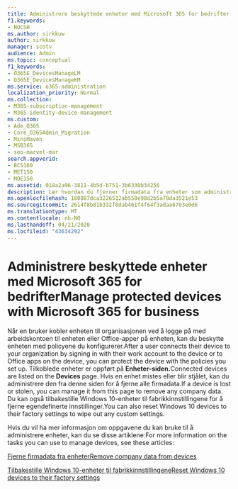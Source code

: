 ```yaml
---
title: Administrere beskyttede enheter med Microsoft 365 for bedrifter
f1.keywords:
- NOCSH
ms.author: sirkkuw
author: sirkkuw
manager: scotv
audience: Admin
ms.topic: conceptual
f1_keywords:
- O365E_DevicesManageLM
- O365E_DevicesManageKM
ms.service: o365-administration
localization_priority: Normal
ms.collection:
- M365-subscription-management
- M365-identity-device-management
ms.custom:
- Adm_O365
- Core_O365Admin_Migration
- MiniMaven
- MSB365
- seo-marvel-mar
search.appverid:
- BCS160
- MET150
- MOE150
ms.assetid: 018a2a96-3811-4b5d-b751-3b6330b34256
description: Lær hvordan du fjerner firmadata fra enheter som administreres gjennom beskyttelsespolicyer, samt tilbakestille Windows 10-enheter til fabrikkinnstillingene.
ms.openlocfilehash: 180887dca3226512ab558e98d2b5a78da3521e53
ms.sourcegitcommit: 2614f8b81b332f8dab461f4f64f3adaa6703e0d6
ms.translationtype: MT
ms.contentlocale: nb-NO
ms.lasthandoff: 04/21/2020
ms.locfileid: "43634292"
---
```

# <a name="manage-protected-devices-with-microsoft-365-for-business"></a><span data-ttu-id="45f09-103">Administrere beskyttede enheter med Microsoft 365 for bedrifter</span><span class="sxs-lookup"><span data-stu-id="45f09-103">Manage protected devices with Microsoft 365 for business</span></span>

<span data-ttu-id="45f09-104">Når en bruker kobler enheten til organisasjonen ved å logge på med arbeidskontoen til enheten eller Office-apper på enheten, kan du beskytte enheten med policyene du konfigurerer.</span><span class="sxs-lookup"><span data-stu-id="45f09-104">After a user connects their device to your organization by signing in with their work account to the device or to Office apps on the device, you can protect the device with the policies you set up.</span></span> <span data-ttu-id="45f09-105">Tilkoblede enheter er oppført på **Enheter-siden.**</span><span class="sxs-lookup"><span data-stu-id="45f09-105">Connected devices are listed on the **Devices** page.</span></span> <span data-ttu-id="45f09-106">Hvis en enhet mistes eller blir stjålet, kan du administrere den fra denne siden for å fjerne alle firmadata.</span><span class="sxs-lookup"><span data-stu-id="45f09-106">If a device is lost or stolen, you can manage it from this page to remove any company data.</span></span> <span data-ttu-id="45f09-107">Du kan også tilbakestille Windows 10-enheter til fabrikkinnstillingene for å fjerne egendefinerte innstillinger.</span><span class="sxs-lookup"><span data-stu-id="45f09-107">You can also reset Windows 10 devices to their factory settings to wipe out any custom settings.</span></span> 

<span data-ttu-id="45f09-108">Hvis du vil ha mer informasjon om oppgavene du kan bruke til å administrere enheter, kan du se disse artiklene:</span><span class="sxs-lookup"><span data-stu-id="45f09-108">For more information on the tasks you can use to manage devices, see these articles:</span></span> 
  
[<span data-ttu-id="45f09-109">Fjerne firmadata fra enheter</span><span class="sxs-lookup"><span data-stu-id="45f09-109">Remove company data from devices</span></span>](remove-company-data.md)
  
[<span data-ttu-id="45f09-110">Tilbakestille Windows 10-enheter til fabrikkinnstillingene</span><span class="sxs-lookup"><span data-stu-id="45f09-110">Reset Windows 10 devices to their factory settings</span></span>](reset-devices-to-factory-settings.md)
  

